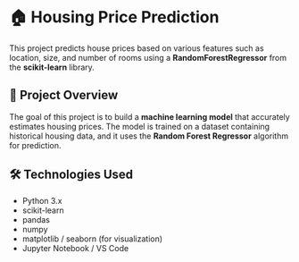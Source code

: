 # 🏠 Housing Price Prediction

This project predicts house prices based on various features such as location, size, and number of rooms using a **RandomForestRegressor** from the **scikit-learn** library.

## 📌 Project Overview
The goal of this project is to build a **machine learning model** that accurately estimates housing prices. The model is trained on a dataset containing historical housing data, and it uses the **Random Forest Regressor** algorithm for prediction.

## 🛠 Technologies Used
- Python 3.x
- scikit-learn
- pandas
- numpy
- matplotlib / seaborn (for visualization)
- Jupyter Notebook / VS Code
